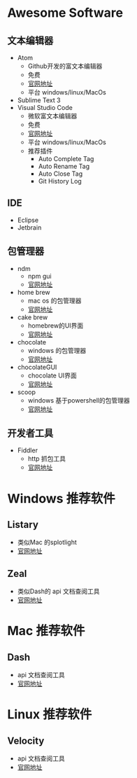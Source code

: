 # Awesome Software #

## 文本编辑器 ##
- Atom 
   - Github开发的富文本编辑器
   - 免费
   - [官网地址](https://atom.io/) 
   - 平台 windows/linux/MacOs
- Sublime Text 3
- Visual Studio Code
    - 微软富文本编辑器
    - 免费
    - [官网地址](https://code.visualstudio.com/) 
    - 平台 windows/linux/MacOs
    - 推荐插件
        - Auto Complete Tag
        - Auto Rename Tag
        - Auto Close Tag
        - Git History Log

        

## IDE ##
- Eclipse
- Jetbrain

## 包管理器 ##

- ndm 
    - npm gui
    - [官网地址](https://github.com/720kb/ndm/)
- home brew 
    - mac os 的包管理器  
    - [官网地址](https://brew.sh/)
- cake brew
    - homebrew的UI界面
    - [官网地址](https://www.cakebrew.com/)
- chocolate
    - windows 的包管理器
    - [官网地址](http://chocolatey.org/)
- chocolateGUI
    - chocolate UI界面
    - [官网地址](https://chocolatey.org/packages/ChocolateyGUI) 
- scoop
    - windows 基于powershell的包管理器
    - [官网地址](http://scoop.sh/) 


## 开发者工具 ##
- Fiddler 
    - http 抓包工具
    - [官网地址](http://www.telerik.com/fiddler)


# Windows 推荐软件 #
## Listary ##
 - 类似Mac 的splotlight 
 - [官网地址](http://www.listary.com/) 


## Zeal ##
 - 类似Dash的 api 文档查阅工具
 - [官网地址](https://zealdocs.org/) 


# Mac 推荐软件 #
## Dash ##
 - api 文档查阅工具
 - [官网地址](https://kapeli.com/dash) 


# Linux 推荐软件 #
## Velocity ##
 - api 文档查阅工具
 - [官网地址](https://kapeli.com/dash) 